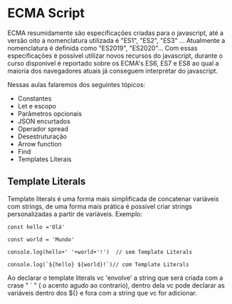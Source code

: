 # ECMA Script

ECMA resumidamente são especificações criadas para o javascript, até a versão oito a nomenclatura utilizada é "ES1", "ES2", "ES3" ...
Atualmente a nomenclatura é definida como "ES2019", "ES2020"...
Com essas especificações é possível utilizar novos recursos do javascript, durante o curso disponível é reportado sobre os ECMA's ES6, ES7 e ES8 ao qual a maioria dos navegadores atuais já conseguem interpretar do javascript.

Nessas aulas falaremos dos seguintes tópicos:

- Constantes
- Let e escopo
- Parâmetros opcionais
- JSON encurtados
- Operador spread
- Desestruturação
- Arrow function
- Find
- Templates Literais

## Template Literals

Template literals é uma forma mais simplificada de concatenar variáveis com strings, de uma forma mais prática é possivel criar strings personalizadas a partir de variáveis. Exemplo:

```
const hello ='Olá'

const world = 'Mundo'

console.log(hello+' '+world+'!')  // sem Template Literals

console.log(`${hello} ${world}!`)// com Template Literals

```

Ao declarar o template literals vc 'envolve' a string que será criada com a crase " ` " ( o acento agudo ao contrario), dentro dela vc pode declarar as variáveis dentro dos ${} e fora com a string que vc for adicionar.
